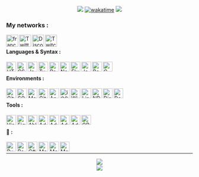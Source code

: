 
<div align="center">

[![](https://user-images.githubusercontent.com/49253492/180575937-9c8e02bb-08bc-458f-9810-856600007fc8.png)][website]
[![wakatime](https://wakatime.com/badge/user/c41eb962-8221-42ac-90a4-8c9b3ff1d86d.svg)](https://wakatime.com/@c41eb962-8221-42ac-90a4-8c9b3ff1d86d)
![](https://hit.yhype.me/github/profile?user_id=7025343)
  
</div>

<!-- Websites -->
[website]: https://francememes.com/
[twitter]: https://twitter.com/lotharie_slayer
[discord]: https://discord.gg/francememes
[twitch]: https://twitch.tv/lotharie
[html]: https://developer.mozilla.org/fr/docs/Web/HTML
[css]: https://developer.mozilla.org/fr/docs/Web/CSS
[sass]: https://sass-lang.com/
[js]: https://developer.mozilla.org/fr/docs/Web/JavaScript
[ts]: https://www.typescriptlang.org/
[nodejs]: https://nodejs.org/
[react]: https://reactjs.org
[next]: https://nextjs.org/
[flutter]: https://flutter.dev/
[java]: https://www.java.com/
[bash]: https://en.wikipedia.org/wiki/Bourne-Again_shell
[clang]: https://en.wikipedia.org/wiki/C_(programming_language)

[git]: https://git-scm.com/
[sql]: https://www.postgresql.org/
[mongodb]: https://www.mongodb.com
[github]: https://github.com/
[android]: https://developer.android.com/
[ios]: https://www.apple.com/fr/ios/
[windows]: https://microsoft.com/windows
[linux]: https://www.kernel.org/
[npm]: https://www.npmjs.com/
[discordapp]: https://discord.com/
[docker]: https://docker.com/

[vscode]: https://code.visualstudio.com/
[figma]: https://www.figma.com/
[ableton]: https://www.ableton.com/
[adobe_ae]: https://www.adobe.com/products/aftereffects.html
[adobe_il]: https://www.adobe.com/products/illustrator.html
[adobe_ps]: https://www.adobe.com/products/photoshop.html
[adobe_pp]: https://www.adobe.com/products/premiere.html
[obs]: https://obsproject.com/

[rust]: https://www.rust-lang.org/
[redis]: https://redis.io/
[csharp]: https://docs.microsoft.com/dotnet/csharp/tour-of-csharp/
[godot]: https://godotengine.org/
[unity]: https://unity.com/
[bun]: https://bun.sh/


### My networks :
[<img align="left" alt="francememes.com" width="32px" src="https://api.iconify.design/bi:globe.svg?color=%23DA83FE&height=32" />][website]
[<img align="left" alt="Twitter" width="32px" src="https://api.iconify.design/simple-icons:twitter.svg?color=%23DA83FE&height=32" />][twitter]
[<img align="left" alt="Discord" width="32px" src="https://api.iconify.design/simple-icons:discord.svg?color=%23DA83FE&height=32" />][discord]
[<img align="left" alt="Twitch" width="32px" src="https://api.iconify.design/simple-icons:twitch.svg?color=%23DA83FE&height=32" />][twitch]

<br />

#### Languages & Syntax :
[<img align="left" alt="HTML5" width="26px" src="https://api.iconify.design/simple-icons:html5.svg?color=%23AF80FD&height=26" />][html]
[<img align="left" alt="CSS3" width="26px" src="https://api.iconify.design/simple-icons:css3.svg?color=%23AF80FD&height=26" />][css]
<!-- [<img align="left" alt="Sass" width="26px" src="https://api.iconify.design/simple-icons:sass.svg?color=%23AF80FD&height=26" />][sass] -->
[<img align="left" alt="JavaScript" width="26px" src="https://api.iconify.design/simple-icons:javascript.svg?color=%23AF80FD&height=26" />][js]
[<img align="left" alt="TypeScript" width="26px" src="https://api.iconify.design/akar-icons:typescript-fill.svg?color=%23AF80FD&height=26" />][ts]
<!-- [<img align="left" alt="Node.js" width="26px" src="https://api.iconify.design/simple-icons:node-dot-js.svg?color=%23AF80FD&height=26" />][nodejs] -->
[<img align="left" alt="React" width="26px" src="https://api.iconify.design/simple-icons:react.svg?color=%23AF80FD&height=26" />][react]
[<img align="left" alt="Next" width="26px" src="https://api.iconify.design/simple-icons:nextdotjs.svg?color=%23AF80FD&height=26" />][next]
[<img align="left" alt="Flutter" width="26px" src="https://api.iconify.design/simple-icons:flutter.svg?color=%23AF80FD&height=26" />][flutter]
[<img align="left" alt="Java" width="26px" src="https://api.iconify.design/cib:java.svg?color=%23AF80FD&height=26" />][java]
[<img align="left" alt="Bash" width="26px" src="https://api.iconify.design/simple-icons:gnubash.svg?color=%23AF80FD&height=26" />][bash]
[<img align="left" alt="C Language" width="26px" src="https://api.iconify.design/simple-icons:c.svg?color=%23AF80FD&height=26" />][clang]
<!-- <img align="left" alt="C#" width="26px" src="https://api.iconify.design/simple-icons:csharp.svg?color=%23AF80FD&height=26" />
<img align="left" alt="PHP" width="26px" src="https://api.iconify.design/simple-icons:php.svg?color=%23AF80FD&height=26" /> -->


<br />

#### Environments :
[<img align="left" alt="Git" width="26px" src="https://api.iconify.design/simple-icons:git.svg?color=%238575FF&height=26" />][git]
[<img align="left" alt="SQL Databases (PostgreSQL, MySQL)" width="26px" src="https://api.iconify.design/carbon:sql.svg?color=%23AF80FD&height=26" />][sql]
[<img align="left" alt="MongoDB" width="26px" src="https://api.iconify.design/simple-icons:mongodb.svg?color=%238575FF&height=26" />][mongodb]
[<img align="left" alt="GitHub" width="26px" src="https://api.iconify.design/simple-icons:github.svg?color=%238575FF&height=26" />][github]
[<img align="left" alt="Android" width="26px" src="https://api.iconify.design/simple-icons:android.svg?color=%238575FF&height=26" />][android]
[<img align="left" alt="iOS" width="26px" src="https://api.iconify.design/simple-icons:ios.svg?color=%238575FF&height=26" />][ios]
[<img align="left" alt="Windows" width="26px" src="https://api.iconify.design/simple-icons:windows.svg?color=%238575FF&height=26" />][windows]
[<img align="left" alt="Linux" width="26px" src="https://api.iconify.design/simple-icons:linux.svg?color=%238575FF&height=26" />][linux]
[<img align="left" alt="NPM" width="26px" src="https://api.iconify.design/simple-icons:npm.svg?color=%238575FF&height=26" />][npm]
[<img align="left" alt="Discord" width="26px" src="https://api.iconify.design/simple-icons:discord.svg?color=%238575FF&height=26" />][discordapp]
[<img align="left" alt="Docker" width="26px" src="https://api.iconify.design/simple-icons:docker.svg?color=%238575FF&height=26" />][docker]

<br />

#### Tools :
[<img align="left" alt="Visual Studio Code" width="26px" src="https://api.iconify.design/simple-icons:visualstudiocode.svg?color=%238575FF&height=26" />][vscode]
[<img align="left" alt="Figma" width="26px" src="https://api.iconify.design/simple-icons:figma.svg?color=%238575FF&height=26" />][figma]
[<img align="left" alt="Ableton" width="26px" src="https://api.iconify.design/simple-icons:abletonlive.svg?color=%238575FF&height=26" />][ableton]
[<img align="left" alt="Adobe After Effects" width="26px" src="https://api.iconify.design/simple-icons:adobeaftereffects.svg?color=%238575FF&height=26" />][adobe_ae]
[<img align="left" alt="Adobe Illustrator" width="26px" src="https://api.iconify.design/simple-icons:adobeillustrator.svg?color=%238575FF&height=26" />][adobe_il]
[<img align="left" alt="Adobe Photoshop" width="26px" src="https://api.iconify.design/simple-icons:adobephotoshop.svg?color=%238575FF&height=26" />][adobe_ps]
[<img align="left" alt="Adobe Premiere Pro" width="26px" src="https://api.iconify.design/simple-icons:adobepremierepro.svg?color=%238575FF&height=26" />][adobe_pp]
[<img align="left" alt="OBS Studio" width="26px" src="https://api.iconify.design/simple-icons:obsstudio.svg?color=%238575FF&height=26" />][obs]

<br />

#### 👀 :
[<img align="left" alt="Rust" width="26px" src="https://api.iconify.design/simple-icons:rust.svg?color=%238575FF&height=26" />][rust]
[<img align="left" alt="Redis" width="26px" src="https://api.iconify.design/simple-icons:redis.svg?color=%238575FF&height=26" />][redis]
[<img align="left" alt="C#" width="26px" src="https://api.iconify.design/simple-icons:csharp.svg?color=%238575FF&height=26" />][csharp]
[<img align="left" alt="MongoDB" width="26px" src="https://api.iconify.design/cib:godot-engine.svg?color=%238575FF&height=26" />][godot]
[<img align="left" alt="MongoDB" width="26px" src="https://api.iconify.design/simple-icons:unity.svg?color=%238575FF&height=26" />][unity]
[<img align="left" alt="MongoDB" width="26px" src="https://api.iconify.design/simple-icons:bun.svg?color=%238575FF&height=26" />][bun]
<br />

---

<div align="center">
  <img align="center" src="https://github-readme-stats.vercel.app/api?username=LotharieSlayer&show_icons=true&count_private=true&hide_border=true&icon_color=fff&bg_color=30,6168FF,DA83FE&title_color=fff&text_color=fff" />
</div>
<div align="center">
  <a href="https://wakatime.com/@LotharieSlayer">
    <img align="center" src="https://github-readme-stats.vercel.app/api/wakatime?username=LotharieSlayer&layout=compact&custom_title=Weekly%20Development%20Breakdown&hide_border=true&icon_color=fff&bg_color=30,6168FF,DA83FE&title_color=fff&text_color=fff" />
  </a>
</div>
